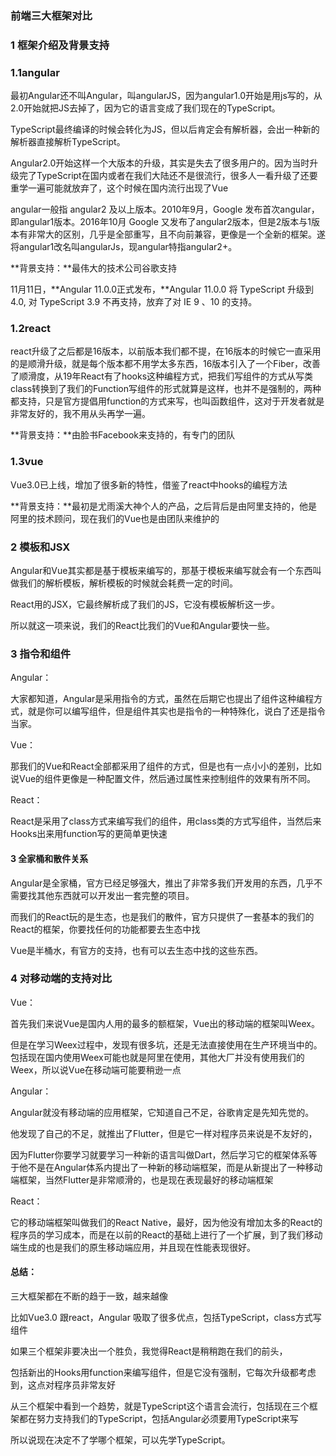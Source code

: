 ### 前端三大框架对比

### 1 框架介绍及背景支持

### 1.1angular

最初Angular还不叫Angular，叫angularJS，因为angular1.0开始是用js写的，从2.0开始就把JS去掉了，因为它的语言变成了我们现在的TypeScript。

TypeScript最终编译的时候会转化为JS，但以后肯定会有解析器，会出一种新的解析器直接解析TypeScript。

Angular2.0开始这样一个大版本的升级，其实是失去了很多用户的。因为当时升级完了TypeScript在国内或者在我们大陆还不是很流行，很多人一看升级了还要重学一遍可能就放弃了，这个时候在国内流行出现了Vue

angular一般指 angular2 及以上版本。2010年9月，Google 发布首次angular，即angular1版本。2016年10月 Google 又发布了angular2版本，但是2版本与1版本有非常大的区别，几乎是全部重写，且不向前兼容，更像是一个全新的框架。遂将angular1改名叫angularJs，现angular特指angular2+。

**背景支持：**最伟大的技术公司谷歌支持

11月11日，**Angular 11.0.0正式发布，**Angular 11.0.0 将 TypeScript 升级到 4.0, 对 TypeScript 3.9 不再支持，放弃了对 IE 9 、10 的支持。



### 1.2react

react升级了之后都是16版本，以前版本我们都不提，在16版本的时候它一直采用的是顺滑升级，就是每个版本都不用学太多东西，16版本引入了一个Fiber，改善了顺滑度，从19年React有了hooks这种编程方式，把我们写组件的方式从写类class转换到了我们的Function写组件的形式就算是这样，也并不是强制的，两种都支持，只是官方提倡用function的方式来写，也叫函数组件，这对于开发者就是非常友好的，我不用从头再学一遍。

**背景支持：**由脸书Facebook来支持的，有专门的团队

### 1.3vue

Vue3.0已上线，增加了很多新的特性，借鉴了react中hooks的编程方法

**背景支持：**最初是尤雨溪大神个人的产品，之后背后是由阿里支持的，他是阿里的技术顾问，现在我们的Vue也是由团队来维护的

### 2 模板和JSX

Angular和Vue其实都是基于模板来编写的，那基于模板来编写就会有一个东西叫做我们的解析模板，解析模板的时候就会耗费一定的时间。

React用的JSX，它最终解析成了我们的JS，它没有模板解析这一步。

所以就这一项来说，我们的React比我们的Vue和Angular要快一些。

### 3 指令和组件

Angular：

大家都知道，Angular是采用指令的方式，虽然在后期它也提出了组件这种编程方式，就是你可以编写组件，但是组件其实也是指令的一种特殊化，说白了还是指令当家。

Vue：

那我们的Vue和React全部都采用了组件的方式，但是也有一点小小的差别，比如说Vue的组件更像是一种配置文件，然后通过属性来控制组件的效果有所不同。

React：

React是采用了class方式来编写我们的组件，用class类的方式写组件，当然后来Hooks出来用function写的更简单更快速

#### 3 全家桶和散件关系

Angular是全家桶，官方已经足够强大，推出了非常多我们开发用的东西，几乎不需要找其他东西就可以开发出一套完整的项目。

而我们的React玩的是生态，也是我们的散件，官方只提供了一套基本的我们的React的框架，你要找任何的功能都要去生态中找

Vue是半桶水，有官方的支持，也有可以去生态中找的这些东西。

### 4 对移动端的支持对比

Vue：

首先我们来说Vue是国内人用的最多的额框架，Vue出的移动端的框架叫Weex。

但是在学习Weex过程中，发现有很多坑，还是无法直接使用在生产环境当中的。包括现在国内使用Weex可能也就是阿里在使用，其他大厂并没有使用我们的Weex，所以说Vue在移动端可能要稍逊一点

Angular：

Angular就没有移动端的应用框架，它知道自己不足，谷歌肯定是先知先觉的。

他发现了自己的不足，就推出了Flutter，但是它一样对程序员来说是不友好的，

因为Flutter你要学习就要学习一种新的语言叫做Dart，然后学习它的框架体系等于他不是在Angular体系内提出了一种新的移动端框架，而是从新提出了一种移动端框架，当然Flutter是非常顺滑的，也是现在表现最好的移动端框架

React：

它的移动端框架叫做我们的React Native，最好，因为他没有增加太多的React的程序员的学习成本，而是在以前的React的基础上进行了一个扩展，到了我们移动端生成的也是我们的原生移动端应用，并且现在性能表现很好。



#### 总结：

三大框架都在不断的趋于一致，越来越像

比如Vue3.0 跟react，Angular 吸取了很多优点，包括TypeScript，class方式写组件

如果三个框架非要决出一个胜负，我觉得React是稍稍跑在我们的前头，

包括新出的Hooks用function来编写组件，但是它没有强制，它每次升级都考虑到，这点对程序员非常友好

从三个框架中看到一个趋势，就是TypeScript这个语言会流行，包括现在三个框架都在努力支持我们的TypeScript，包括Angular必须要用TypeScript来写

所以说现在决定不了学哪个框架，可以先学TypeScript。















